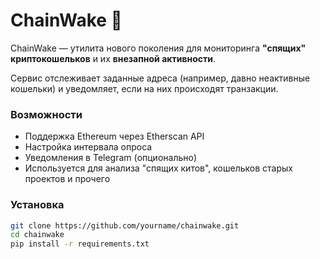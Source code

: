 # ChainWake 🚀

ChainWake — утилита нового поколения для мониторинга **"спящих" криптокошельков** и их **внезапной активности**.

Сервис отслеживает заданные адреса (например, давно неактивные кошельки) и уведомляет, если на них происходят транзакции.

### Возможности
- Поддержка Ethereum через Etherscan API
- Настройка интервала опроса
- Уведомления в Telegram (опционально)
- Используется для анализа "спящих китов", кошельков старых проектов и прочего

### Установка

```bash
git clone https://github.com/yourname/chainwake.git
cd chainwake
pip install -r requirements.txt
